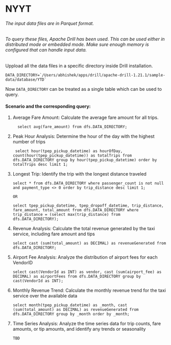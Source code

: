 # NYYT

###### The input data files are in Parquet format.
###### To query these files, Apache Drill has been used. This can be used either in distributed mode or embedded mode. Make sure enough memory is configured that can handle input data.

Uppload all the data files in a specific directory inside Drill installation.

    DATA_DIRECTORY=`/Users/abhishek/apps/drill/apache-drill-1.21.1/sample-data/database/YTD`
Now `DATA_DIRECTORY` can be treated as a single table which can be used to query.

#### Scenario and the corresponding query:
1. Average Fare Amount: Calculate the average fare amount for all trips.
   
         select avg(fare_amount) from dfs.DATA_DIRECTORY;
  
2.  Peak Hour Analysis: Determine the hour of the day with the highest number of trips

         select hour(tpep_pickup_datetime) as hourOfDay, count(hour(tpep_pickup_datetime)) as totalTrips from dfs.DATA_DIRECTORY group by hour(tpep_pickup_datetime) order by totalTrips desc limit 1;
   
3.  Longest Trip: Identify the trip with the longest distance traveled

        select * from dfs.DATA_DIRECTORY where passenger_count is not null and payment_type <> 0 order by trip_distance desc limit 1;

        OR
    
        select tpep_pickup_datetime, tpep_dropoff_datetime, trip_distance, fare_amount, total_amount from dfs.DATA_DIRECTORY where trip_distance = (select max(trip_distance) from dfs.DATA_DIRECTORY);

4.  Revenue Analysis: Calculate the total revenue generated by the taxi service, including fare amount and tips

        select cast (sum(total_amount) as DECIMAL) as revenueGenerated from dfs.DATA_DIRECTORY;
     
5.  Airport Fee Analysis: Analyze the distribution of airport fees for each VendorID

        select cast(VendorId as INT) as vendor, cast (sum(airport_fee) as DECIMAL) as airportFees from dfs.DATA_DIRECTORY group by cast(VendorId as INT);
    
6.  Monthly Revenue Trend: Calculate the monthly revenue trend for the taxi service over the available data

        select month(tpep_pickup_datetime) as _month, cast (sum(total_amount) as DECIMAL) as revenueGenerated from dfs.DATA_DIRECTORY group by _month order by _month;
    
7.  Time Series Analysis: Analyze the time series data for trip counts, fare amounts, or tip amounts, and identify any trends or seasonality

        TBD
   
  
